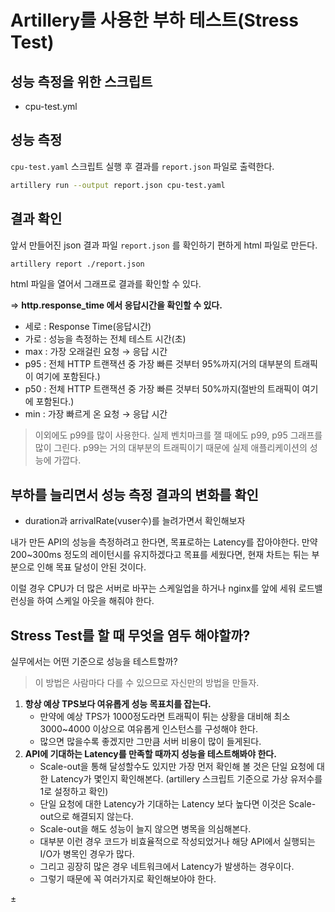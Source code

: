 # Artillery를 사용한 부하 테스트(Stress Test)

## 성능 측정을 위한 스크립트
* cpu-test.yml

## 성능 측정
`cpu-test.yaml` 스크립트 실행 후 결과를 `report.json` 파일로 출력한다.

```bash
artillery run --output report.json cpu-test.yaml
```

## 결과 확인
앞서 만들어진 json 결과 파일 `report.json` 를 확인하기 편하게 html 파일로 만든다.

```bash
artillery report ./report.json
```
html 파일을 열어서 그래프로 결과를 확인할 수 있다.

⇒ **http.response_time 에서 응답시간을 확인할 수 있다.**

- 세로 : Response Time(응답시간)
- 가로 : 성능을 측정하는 전체 테스트 시간(초)
- max : 가장 오래걸린 요청 → 응답 시간
- p95 : 전체 HTTP 트랜잭션 중 가장 빠른 것부터 95%까지(거의 대부분의 트래픽이 여기에 포함된다.)
- p50 : 전체 HTTP 트랜잭션 중 가장 빠른 것부터 50%까지(절반의 트래픽이 여기에 포함된다.)
- min : 가장 빠르게 온 요청 → 응답 시간

> 이외에도 p99를 많이 사용한다. 실제 벤치마크를 잴 때에도 p99, p95 그래프를 많이 그린다. p99는 거의 대부분의 트래픽이기 때문에 실제 애플리케이션의 성능에 가깝다.
>

## 부하를 늘리면서 성능 측정 결과의 변화를 확인
- duration과 arrivalRate(vuser수)를 늘려가면서 확인해보자

내가 만든 API의 성능을 측정하려고 한다면, 목표로하는 Latency를 잡아야한다. 만약 200~300ms 정도의 레이턴시를 유지하겠다고 목표를 세웠다면, 현재 차트는 튀는 부분으로 인해 목표 달성이 안된 것이다.

이럴 경우 CPU가 더 많은 서버로 바꾸는 스케일업을 하거나 nginx를 앞에 세워 로드밸런싱을 하여 스케일 아웃을 해줘야 한다.

## Stress Test를 할 때 무엇을 염두 해야할까?

실무에서는 어떤 기준으로 성능을 테스트할까?

> 이 방법은 사람마다 다를 수 있으므로 자신만의 방법을 만들자.
>
1. **항상 예상 TPS보다 여유롭게 성능 목표치를 잡는다.**
    - 만약에 예상 TPS가 1000정도라면 트래픽이 튀는 상황을 대비해 최소 3000~4000 이상으로 여유롭게 인스턴스를 구성해야 한다.
    - 많으면 많을수록 좋겠지만 그만큼 서버 비용이 많이 들게된다.
2. **API에 기대하는 Latency를 만족할 때까지 성능을 테스트해봐야 한다.**
    - Scale-out을 통해 달성할수도 있지만 가장 먼저 확인해 볼 것은 단일 요청에 대한 Latency가 몇인지 확인해본다. (artillery 스크립트 기준으로 가상 유저수를 1로 설정하고 확인)
    - 단일 요청에 대한 Latency가 기대하는 Latency 보다 높다면 이것은 Scale-out으로 해결되지 않는다.
    - Scale-out을 해도 성능이 늘지 않으면 병목을 의심해본다.
    - 대부분 이런 경우 코드가 비효율적으로 작성되었거나 해당 API에서 실행되는 I/O가 병목인 경우가 많다.
    - 그리고 굉장히 많은 경우 네트워크에서 Latency가 발생하는 경우이다.
    - 그렇기 때문에 꼭 여러가지로 확인해보아야 한다.

±
